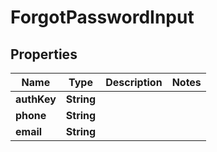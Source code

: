 # ForgotPasswordInput

## Properties
Name | Type | Description | Notes
------------ | ------------- | ------------- | -------------
**authKey** | **String** |  | 
**phone** | **String** |  | 
**email** | **String** |  | 
